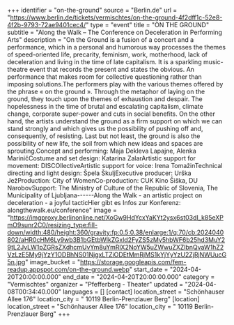 +++
identifier = "on-the-ground"
source = "Berlin.de"
url = "https://www.berlin.de/tickets/vermischtes/on-the-ground-4f2dff1c-52e8-4f2b-9793-72ae9401cec4/"
type = "event"
title = "ON THE GROUND"
subtitle = "Along the Walk – The Conference on Deceleration in Performing Arts"
description = "On the Ground is a fusion of a concert and a performance, which in a personal and humorous way processes the themes of speed-oriented life, precarity, feminism, work, motherhood, lack of deceleration and living in the time of late capitalism. It is a sparkling music-theatre event that records the present and states the obvious. An performance that makes room for collective questioning rather than imposing solutions.The performers play with the various themes offered by the phrase « on the ground ». Through the metaphor of laying on the ground, they touch upon the themes of exhaustion and despair. The hopelessness in the time of brutal and escalating capitalism, climate change, corporate super-power and cuts in social benefits. On the other hand, the artists understand the ground as a firm support on which we can stand strongly and which gives us the possibility of pushing off and, consequently, of resisting. Last but not least, the ground is also the possibility of new life, the soil from which new ideas and spaces are sprouting.Concept and performing: Maja Dekleva Lapajne, Alenka MariničCostume and set design: Katarina ZalarArtistic support for movement: DISCOllectiveArtistic support for voice: Irena TomažinTechnical directing and light design: Špela ŠkuljExecutive producer: Urška JežProduction: City of WomenCo-production: CUK Kino Šiška, DU NarobovSupport: The Ministry of Culture of the Republic of Slovenia, The Municipality of Ljubljana------Along the Walk - an artistic project on deceleration - a joyful tacticHier gibt es Infos zur Konferenz: alongthewalk.eu/conference"
image = "https://imgproxy.berlinonline.net/XoGw9HdYcxYaKYt2ysx6st03dI_k85eXPmO9sunr2C0/resizing_type:fill-down/width:480/height:360/gravity:fp:0.5:0.38/enlarge:1/q:70/cb:2024040802/aHR0cHM6Ly9wb3B1bGEtbWlkZGxld2FyZS5zMy5hbWF6b25hd3MuY29tL2JvLW1pZGRsZXdhcmUvYm8uYmRlX2NoYW5uZWwuZXZlbnQvaW1hZ2VzLzE5My9jYzY1ODBhNS01NjgxLTZiODEtMmRjMS1kYjYyYzU2ZjRjNWUucG5n.jpg"
image_bucket = "https://storage.googleapis.com/fem-readup.appspot.com/on-the-ground.webp"
start_date = "2024-04-20T20:00:00.000"
end_date = "2024-04-20T20:00:00.000"
category = "Vermischtes"
organizer = "Pfefferberg - Theater"
updated = "2024-04-08T00:34:40.000"
languages = []
[contact]
location_street = "Schönhauser Allee 176"
location_city = " 10119 Berlin-Prenzlauer Berg"
[location]
location_street = "Schönhauser Allee 176"
location_city = " 10119 Berlin-Prenzlauer Berg"
+++
